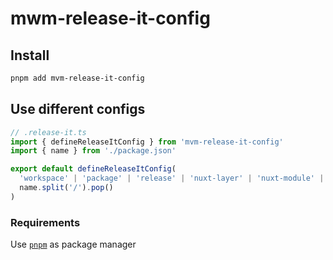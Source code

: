 # mwm-release-it-config

## Install

```bash
pnpm add mvm-release-it-config
```

## Use different configs

```ts
// .release-it.ts
import { defineReleaseItConfig } from 'mvm-release-it-config'
import { name } from './package.json'

export default defineReleaseItConfig(
  'workspace' | 'package' | 'release' | 'nuxt-layer' | 'nuxt-module' | 'nitro-plugin',
  name.split('/').pop()
)
```

### Requirements

Use [`pnpm`](https://pnpm.io) as package manager
